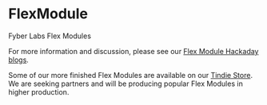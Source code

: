 FlexModule
==========

Fyber Labs Flex Modules

For more information and discussion, please see our [Flex Module Hackaday blogs](http://hackaday.io/project/2236-flex-modules).

Some of our more finished Flex Modules are available on our [Tindie Store](https://www.tindie.com/stores/Fyberlabs/).  We are seeking partners
and will be producing popular Flex Modules in higher production.


